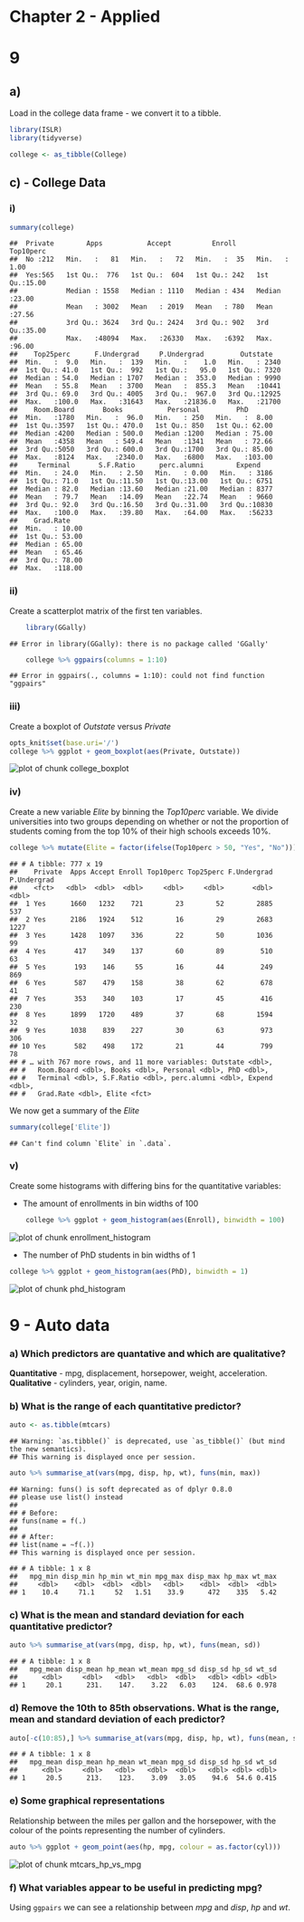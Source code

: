 # Chapter 2 - Applied

# 9

## a)

Load in the college data frame - we convert it to a tibble.
    

```r
library(ISLR)
library(tidyverse)

college <- as_tibble(College)
```

## c) - College Data

### i)


```r
summary(college)
```

```
##  Private        Apps           Accept          Enroll       Top10perc    
##  No :212   Min.   :   81   Min.   :   72   Min.   :  35   Min.   : 1.00  
##  Yes:565   1st Qu.:  776   1st Qu.:  604   1st Qu.: 242   1st Qu.:15.00  
##            Median : 1558   Median : 1110   Median : 434   Median :23.00  
##            Mean   : 3002   Mean   : 2019   Mean   : 780   Mean   :27.56  
##            3rd Qu.: 3624   3rd Qu.: 2424   3rd Qu.: 902   3rd Qu.:35.00  
##            Max.   :48094   Max.   :26330   Max.   :6392   Max.   :96.00  
##    Top25perc      F.Undergrad     P.Undergrad         Outstate    
##  Min.   :  9.0   Min.   :  139   Min.   :    1.0   Min.   : 2340  
##  1st Qu.: 41.0   1st Qu.:  992   1st Qu.:   95.0   1st Qu.: 7320  
##  Median : 54.0   Median : 1707   Median :  353.0   Median : 9990  
##  Mean   : 55.8   Mean   : 3700   Mean   :  855.3   Mean   :10441  
##  3rd Qu.: 69.0   3rd Qu.: 4005   3rd Qu.:  967.0   3rd Qu.:12925  
##  Max.   :100.0   Max.   :31643   Max.   :21836.0   Max.   :21700  
##    Room.Board       Books           Personal         PhD        
##  Min.   :1780   Min.   :  96.0   Min.   : 250   Min.   :  8.00  
##  1st Qu.:3597   1st Qu.: 470.0   1st Qu.: 850   1st Qu.: 62.00  
##  Median :4200   Median : 500.0   Median :1200   Median : 75.00  
##  Mean   :4358   Mean   : 549.4   Mean   :1341   Mean   : 72.66  
##  3rd Qu.:5050   3rd Qu.: 600.0   3rd Qu.:1700   3rd Qu.: 85.00  
##  Max.   :8124   Max.   :2340.0   Max.   :6800   Max.   :103.00  
##     Terminal       S.F.Ratio      perc.alumni        Expend     
##  Min.   : 24.0   Min.   : 2.50   Min.   : 0.00   Min.   : 3186  
##  1st Qu.: 71.0   1st Qu.:11.50   1st Qu.:13.00   1st Qu.: 6751  
##  Median : 82.0   Median :13.60   Median :21.00   Median : 8377  
##  Mean   : 79.7   Mean   :14.09   Mean   :22.74   Mean   : 9660  
##  3rd Qu.: 92.0   3rd Qu.:16.50   3rd Qu.:31.00   3rd Qu.:10830  
##  Max.   :100.0   Max.   :39.80   Max.   :64.00   Max.   :56233  
##    Grad.Rate     
##  Min.   : 10.00  
##  1st Qu.: 53.00  
##  Median : 65.00  
##  Mean   : 65.46  
##  3rd Qu.: 78.00  
##  Max.   :118.00
```

### ii)

Create a scatterplot matrix of the first ten variables.	


```r
	library(GGally)
```

```
## Error in library(GGally): there is no package called 'GGally'
```

```r
	college %>% ggpairs(columns = 1:10)
```

```
## Error in ggpairs(., columns = 1:10): could not find function "ggpairs"
```

### iii)

Create a boxplot of *Outstate* versus *Private*


```r
opts_knit$set(base.uri='/')
college %>% ggplot + geom_boxplot(aes(Private, Outstate))
```

![plot of chunk college_boxplot](figure/college_boxplot-1.png)

### iv)
Create a new variable *Elite* by binning the *Top10perc* variable. We divide universities into two groups depending on whether or not the proportion of students coming from the top 10% of their high schools exceeds 10%.


```r
college %>% mutate(Elite = factor(ifelse(Top10perc > 50, "Yes", "No")))
```

```
## # A tibble: 777 x 19
##    Private  Apps Accept Enroll Top10perc Top25perc F.Undergrad P.Undergrad
##    <fct>   <dbl>  <dbl>  <dbl>     <dbl>     <dbl>       <dbl>       <dbl>
##  1 Yes      1660   1232    721        23        52        2885         537
##  2 Yes      2186   1924    512        16        29        2683        1227
##  3 Yes      1428   1097    336        22        50        1036          99
##  4 Yes       417    349    137        60        89         510          63
##  5 Yes       193    146     55        16        44         249         869
##  6 Yes       587    479    158        38        62         678          41
##  7 Yes       353    340    103        17        45         416         230
##  8 Yes      1899   1720    489        37        68        1594          32
##  9 Yes      1038    839    227        30        63         973         306
## 10 Yes       582    498    172        21        44         799          78
## # … with 767 more rows, and 11 more variables: Outstate <dbl>,
## #   Room.Board <dbl>, Books <dbl>, Personal <dbl>, PhD <dbl>,
## #   Terminal <dbl>, S.F.Ratio <dbl>, perc.alumni <dbl>, Expend <dbl>,
## #   Grad.Rate <dbl>, Elite <fct>
```
We now get a summary of the *Elite* 	


```r
summary(college['Elite'])
```

```
## Can't find column `Elite` in `.data`.
```

### v)

Create some histograms with differing bins for the quantitative variables:

* The amount of enrollments in bin widths of 100


```r
	college %>% ggplot + geom_histogram(aes(Enroll), binwidth = 100)
```

![plot of chunk enrollment_histogram](figure/enrollment_histogram-1.png)

* The number of PhD students in bin widths of 1


```r
college %>% ggplot + geom_histogram(aes(PhD), binwidth = 1)
```

![plot of chunk phd_histogram](figure/phd_histogram-1.png)

# 9 - Auto data

###	a) Which predictors are quantative and which are qualitative?

 **Quantitative** - mpg, displacement, horsepower, weight, acceleration.
 **Qualitative** - cylinders, year, origin, name.

### b) What is the range of each quantitative predictor?


```r
auto <- as.tibble(mtcars)
```

```
## Warning: `as.tibble()` is deprecated, use `as_tibble()` (but mind the new semantics).
## This warning is displayed once per session.
```

```r
auto %>% summarise_at(vars(mpg, disp, hp, wt), funs(min, max))
```

```
## Warning: funs() is soft deprecated as of dplyr 0.8.0
## please use list() instead
## 
## # Before:
## funs(name = f(.)
## 
## # After: 
## list(name = ~f(.))
## This warning is displayed once per session.
```

```
## # A tibble: 1 x 8
##   mpg_min disp_min hp_min wt_min mpg_max disp_max hp_max wt_max
##     <dbl>    <dbl>  <dbl>  <dbl>   <dbl>    <dbl>  <dbl>  <dbl>
## 1    10.4     71.1     52   1.51    33.9      472    335   5.42
```

### c) What is the mean and standard deviation for each quantitative predictor?


```r
auto %>% summarise_at(vars(mpg, disp, hp, wt), funs(mean, sd))
```

```
## # A tibble: 1 x 8
##   mpg_mean disp_mean hp_mean wt_mean mpg_sd disp_sd hp_sd wt_sd
##      <dbl>     <dbl>   <dbl>   <dbl>  <dbl>   <dbl> <dbl> <dbl>
## 1     20.1      231.    147.    3.22   6.03    124.  68.6 0.978
```

### d) Remove the 10th to 85th observations. What is the range, mean and standard deviation of each predictor?


```r
auto[-c(10:85),] %>% summarise_at(vars(mpg, disp, hp, wt), funs(mean, sd))
```

```
## # A tibble: 1 x 8
##   mpg_mean disp_mean hp_mean wt_mean mpg_sd disp_sd hp_sd wt_sd
##      <dbl>     <dbl>   <dbl>   <dbl>  <dbl>   <dbl> <dbl> <dbl>
## 1     20.5      213.    123.    3.09   3.05    94.6  54.6 0.415
```

### e) Some graphical representations

Relationship between the miles per gallon and the horsepower, with the colour of the points representing the number of cylinders.


```r
auto %>% ggplot + geom_point(aes(hp, mpg, colour = as.factor(cyl)))
```

![plot of chunk mtcars_hp_vs_mpg](figure/mtcars_hp_vs_mpg-1.png)

### f) What variables appear to be useful in predicting mpg?

Using `ggpairs` we can see a relationship between *mpg* and *disp*, *hp* and *wt*.
	



